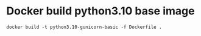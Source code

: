 # Docker build python3.10 base image

```shell
docker build -t python3.10-gunicorn-basic -f Dockerfile .
```